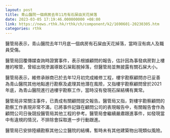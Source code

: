 ```yaml
---
layout: post
title: 青山醫院一個病房去年11月有石屎由天花掉落
date: 2023-03-05 17:19:46.000000000 +08:00
link: https://news.rthk.hk/rthk/ch/component/k2/1690601-20230305.htm
categories: rthk
---
```


醫管局表示，青山醫院去年11月底一個病房有石屎由天花掉落，當時沒有病人及職員受傷。

醫管局回覆傳媒查詢時證實事件，表示根據顧問的報告，估計因為事發病房對上樓層的喉管，曾經出現滲漏導致石屎鬆脫掉落，但醫管局並無披露有關石屎大小。

醫管局表示，維修承辦商已於去年12月初完成維修工程，樓宇勘察顧問亦已妥善為青山醫院其他地點進行勘察及處理其他潛在風險，又指樓宇勘察顧問曾於2021年底，為青山醫院進行過樓宇勘察工作，當時沒有發現石屎結構有異常。
 
醫管局非常關注事件，已責成有關顧問提交報告。醫管局又指，對樓宇勘察顧問的勘察工作表現非常不滿，已將事件記錄在顧問公司的表現報告中，有關報告會作為顧問公司日後競投醫管局其他工程的參考。醫管局會繼續嚴肅跟進事件，如發現當中有違規的情況，不排除會採取進一步行動跟進。
 
醫管局已安排陸續勘察其他公立醫院的結構，暫時未有其他建築物出現類似風險。
